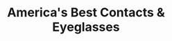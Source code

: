 ---
title: "America's Best Contacts & Eyeglasses"
url: /grand-junction/americas-best-contacts-und-eyeglasses/
shop: Optiker
---
